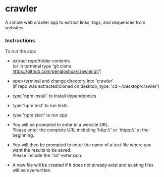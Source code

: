 # crawler
A simple web crawler app to extract links, tags, and sequences from websites

### Instructions 

To run the app:  
* extract repo/folder contents   
(or in terminal type 'git clone https://github.com/pengjoshua/crawler.git')
* open terminal and change directory into 'crawler'  
(if repo was extracted/cloned on desktop, type: 'cd ~/desktop/crawler')  
* type 'npm install' to install dependencies  
* type 'npm test' to run tests  
* type 'npm start' to run app  

* You will be prompted to enter in a website URL.  
Please enter the complete URL including 'http://' or 'https://' at the beginning.  
* You will then be prompted to enter the name of a text file where you want the results to be saved.  
Please include the '.txt' extension.   
* A new file will be created if it does not already exist and existing files will be overwritten.  
